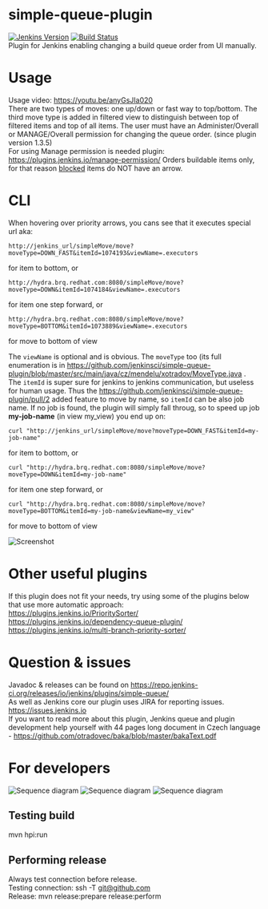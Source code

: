 # simple-queue-plugin
[![Jenkins Version](https://img.shields.io/badge/Jenkins-2.222.3-green.svg?label=min.%20Jenkins)](https://jenkins.io/download/)
[![Build Status](https://ci.jenkins.io/job/Plugins/job/simple-queue-plugin/job/master/badge/icon)](https://ci.jenkins.io/job/Plugins/job/simple-queue-plugin/job/master/) \
Plugin for Jenkins enabling changing a build queue order from UI manually.
# Usage
Usage video: https://youtu.be/anyGsJIa020 \
There are two types of moves: one up/down or fast way to top/bottom. The third move type is added in filtered view to distinguish between top of filtered items and top of all items.
The user must have an Administer/Overall or MANAGE/Overall permission for changing the queue order. (since plugin version 1.3.5)\
    For using Manage permission is needed plugin: https://plugins.jenkins.io/manage-permission/
Orders buildable items only, for that reason [blocked](hhttps://stackoverflow.com/questions/56182285/difference-between-blocked-stuck-pending-buildable-jobs-in-jenkins) items do NOT have an arrow.<br />
# CLI
When hovering over priority arrows, you cans see that it executes special url aka:
```
http://jenkins_url/simpleMove/move?moveType=DOWN_FAST&itemId=1074193&viewName=.executors
```
for item to bottom, or
```
http://hydra.brq.redhat.com:8080/simpleMove/move?moveType=DOWN&itemId=1074184&viewName=.executors
```
for item one step forward, or
```
http://hydra.brq.redhat.com:8080/simpleMove/move?moveType=BOTTOM&itemId=1073889&viewName=.executors
```
for move to bottom of view

The `viewName` is optional and is obvious. The `moveType` too (its full enumeration is in https://github.com/jenkinsci/simple-queue-plugin/blob/master/src/main/java/cz/mendelu/xotradov/MoveType.java .  The `itemId` is super sure for jenkins to jenkins communication, but useless for human usage. Thus the https://github.com/jenkinsci/simple-queue-plugin/pull/2 added feature to move by name, so `itemId` can be also job name. If no job is found, the plugin will simply fall throug, so to speed up job **my-job-name** (in view my_view) you end up on:
```
curl "http://jenkins_url/simpleMove/move?moveType=DOWN_FAST&itemId=my-job-name"
```
for item to bottom, or
```
curl "http://hydra.brq.redhat.com:8080/simpleMove/move?moveType=DOWN&itemId=my-job-name"
```
for item one step forward, or
```
curl "http://hydra.brq.redhat.com:8080/simpleMove/move?moveType=BOTTOM&itemId=my-job-name&viewName=my_view"
```
for move to bottom of view


![Screenshot](images/queue_screenshot.png "Simple Queue screenshot")
# Other useful plugins
If this plugin does not fit your needs, try using some of the plugins below that use more automatic approach:\
https://plugins.jenkins.io/PrioritySorter/ \
https://plugins.jenkins.io/dependency-queue-plugin/ \
https://plugins.jenkins.io/multi-branch-priority-sorter/ 
# Question & issues
Javadoc & releases can be found on https://repo.jenkins-ci.org/releases/io/jenkins/plugins/simple-queue/ \
As well as Jenkins core our plugin uses JIRA for reporting issues. https://issues.jenkins.io \
If you want to read more about this plugin, Jenkins queue and plugin development help yourself with 
44 pages long document in Czech language - https://github.com/otradovec/baka/blob/master/bakaText.pdf 
# For developers
![Sequence diagram](images/basicUsageSequence.png "Simple Queue screenshot")
![Sequence diagram](images/moveUpSequence.png "Simple Queue screenshot")
![Sequence diagram](images/resetSequence.png "Simple Queue screenshot")
## Testing build
mvn hpi:run
## Performing release
Always test connection before release. \
Testing connection: ssh -T git@github.com \
Release: mvn release:prepare release:perform
